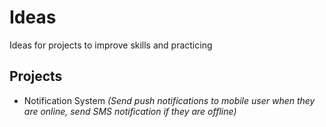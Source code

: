 # Ideas
Ideas for projects to improve skills and practicing


## Projects
  - Notification System *(Send push notifications to mobile user when they are online, send SMS notification if they are offline)*
